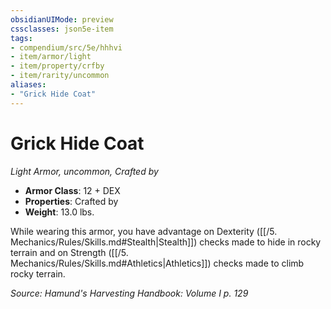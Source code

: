 ```yaml
---
obsidianUIMode: preview
cssclasses: json5e-item
tags:
- compendium/src/5e/hhhvi
- item/armor/light
- item/property/crfby
- item/rarity/uncommon
aliases: 
- "Grick Hide Coat"
---
```

# Grick Hide Coat
*Light Armor, uncommon, Crafted by*  

- **Armor Class**: 12 + DEX
- **Properties**: Crafted by
- **Weight**: 13.0 lbs.

While wearing this armor, you have advantage on Dexterity ([[/5. Mechanics/Rules/Skills.md#Stealth\|Stealth]]) checks made to hide in rocky terrain and on Strength ([[/5. Mechanics/Rules/Skills.md#Athletics\|Athletics]]) checks made to climb rocky terrain.

*Source: Hamund's Harvesting Handbook: Volume I p. 129*